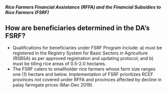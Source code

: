 ##### Rice Farmers Financial Assistance (RFFA) and the Financial Subsidies to Rice Farmers (FSRF)

## How are beneficiaries determined in the DA’s FSRF?


 - Qualifications for beneficiaries under FSRF Program include: a) must be registered in the Registry System for Basic Sectors in Agriculture (RSBSA) as per approved registration and updating protocol; and b) must be tilling rice areas of 0.5-2.0 hectares.
 - The FSRF caters to smallholder rice farmers whose farm size ranges one (1) hectare and below. Implementation of FSRF prioritizes RCEF provinces not covered under RFFA and provinces affected by decline in palay farmgate prices (Mar-Dec 2019).
